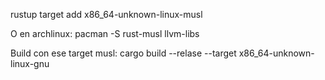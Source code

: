 rustup target add x86_64-unknown-linux-musl

O en archlinux:
pacman -S rust-musl llvm-libs

Build con ese target musl:
cargo build --relase --target x86_64-unknown-linux-gnu
